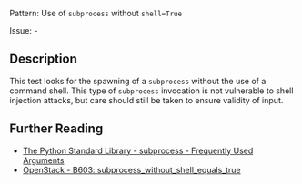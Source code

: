 Pattern: Use of `subprocess` without `shell=True`

Issue: -

## Description

This test looks for the spawning of a `subprocess` without the use of a command shell. This type of
`subprocess` invocation is not vulnerable to shell injection attacks, but care should still be taken to ensure validity of input.

## Further Reading

* [The Python Standard Library - subprocess - Frequently Used Arguments](https://docs.python.org/2/library/subprocess.html#frequently-used-arguments)
* [OpenStack - B603: subprocess_without_shell_equals_true](https://docs.openstack.org/developer/bandit/plugins/subprocess_without_shell_equals_true.html)
